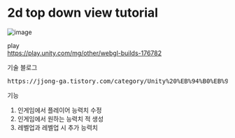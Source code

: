 # 2d top down view tutorial
 
 ![image](https://user-images.githubusercontent.com/80575094/162430030-951684e2-16ff-4a2f-a243-b06533ebb2df.png)
 
 play
 <br>
https://play.unity.com/mg/other/webgl-builds-176782

기술 블로그
<br>
<pre>https://jjong-ga.tistory.com/category/Unity%20%EB%94%B0%EB%9D%BC%20%EB%B0%B0%EC%9A%B0%EA%B8%B0/Topdown%202D%20RPG%20In%20Unity</pre>

기능
1. 인게임에서 플레이어 능력치 수정
2. 인게임에서 원하는 능력치 적 생성
3. 레벨업과 레벨업 시 추가 능력치
